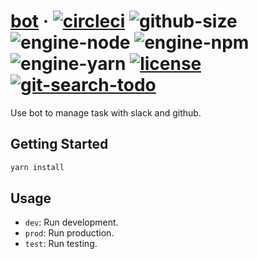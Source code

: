 # [bot][website] · <!-- badges.start -->[![circleci][circleci-image]][circleci-link] ![github-size][github-size-image] ![engine-node][engine-node-image] ![engine-npm][engine-npm-image] ![engine-yarn][engine-yarn-image] [![license][license-image]][license-link] [![git-search-todo][git-search-todo-image]][git-search-todo-link]

[circleci-image]: https://img.shields.io/circleci/project/github/cat-org/bot/master.svg
[circleci-link]: https://circleci.com/gh/cat-org/bot
[github-size-image]: https://img.shields.io/github/repo-size/cat-org/bot.svg
[engine-node-image]: https://img.shields.io/badge/node-%3E=%2012.7.0-green.svg
[engine-npm-image]: https://img.shields.io/badge/npm-%3E=%206.10.0-green.svg
[engine-yarn-image]: https://img.shields.io/badge/yarn-%3E=%201.17.3-green.svg
[license-image]: https://img.shields.io/github/license/cat-org/bot.svg
[license-link]: ./LICENSE
[git-search-todo-image]: https://img.shields.io/github/search/cat-org/bot/todo+-language:markdown?label=todo
[git-search-todo-link]: https://github.com/cat-org/bot/search?q=todo+-language:markdown&unscoped_q=todo+-language:markdown

<!-- badges.end -->

[website]: https://cat-org.github.io/bot

Use bot to manage task with slack and github.

## Getting Started

```sh
yarn install
```

## Usage

- `dev`: Run development.
- `prod`: Run production.
- `test`: Run testing.
